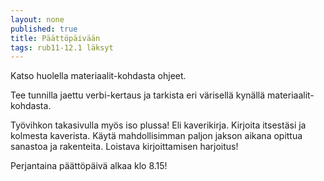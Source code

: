 ```yaml
---
layout: none
published: true
title: Päättöpäivään
tags: rub11-12.1 läksyt
---
```

Katso huolella materiaalit-kohdasta ohjeet.

Tee tunnilla jaettu verbi-kertaus ja tarkista eri värisellä kynällä materiaalit-kohdasta.

Työvihkon takasivulla myös iso plussa! Eli kaverikirja. Kirjoita itsestäsi ja kolmesta kaverista. Käytä mahdollisimman paljon jakson aikana opittua sanastoa ja rakenteita. Loistava kirjoittamisen harjoitus!

Perjantaina päättöpäivä alkaa klo 8.15!
